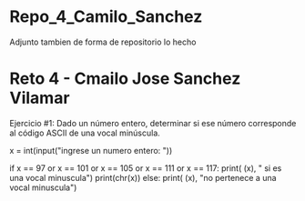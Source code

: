 # Repo_4_Camilo_Sanchez

Adjunto tambien de forma de repositorio lo hecho

# Reto 4 - Cmailo Jose Sanchez Vilamar

Ejercicio #1: Dado un número entero, determinar si ese número corresponde al código ASCII de una vocal minúscula.

x = int(input("ingrese un numero entero: "))

if x == 97 or x == 101 or x == 105 or x == 111 or x == 117:
  print( (x), " si es una vocal minuscula")
  print(chr(x))
else:
  print( (x), "no pertenece a una vocal minuscula")

